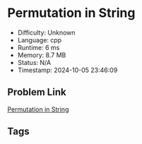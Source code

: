 # Permutation in String

- Difficulty: Unknown
- Language: cpp
- Runtime: 6 ms
- Memory: 8.7 MB
- Status: N/A
- Timestamp: 2024-10-05 23:46:09

## Problem Link
[Permutation in String](https://leetcode.com/problems/)

## Tags

